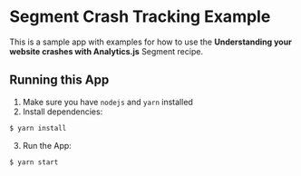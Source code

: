 # Segment Crash Tracking Example

This is a sample app with examples for how to use the 
**Understanding your website crashes with Analytics.js** Segment recipe.

## Running this App

1. Make sure you have `nodejs` and `yarn` installed
2. Install dependencies:
```bash
$ yarn install
```
3. Run the App:
```bash
$ yarn start
```